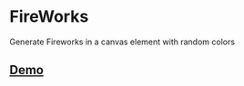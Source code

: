 # FireWorks
Generate Fireworks in a canvas element with random colors

## [Demo](https://riteshkukreja.github.io/FireWorks/)
